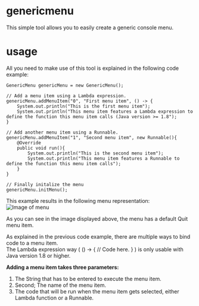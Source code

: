 # genericmenu
This simple tool allows you to easily create a generic console menu.

# usage
All you need to make use of this tool is explained in the following code example:

    GenericMenu genericMenu = new GenericMenu();
    
    // Add a menu item using a Lambda expression.
    genericMenu.addMenuItem("0", "First menu item", () -> {
        System.out.println("This is the first menu item");
        System.out.println("This menu item features a Lambda expression to define the function this menu item calls (Java version >= 1.8");
    }  
    
    // Add another menu item using a Runnable.
    genericMenu.addMenuItem("1", "Second menu item", new Runnable(){
        @Override
        public void run(){
            System.out.println("This is the second menu item");
            System.out.println("This menu item features a Runnable to define the function this menu item calls");
        }
    }
    
    // Finally initalize the menu
    genericMenu.initMenu();

This example results in the following menu representation:  
![Image of menu](http://puu.sh/kGiYZ/18d0bf35ae.png)

As you can see in the image displayed above, the menu has a default Quit menu item.

As explained in the previous code example, there are multiple ways to bind code to a menu item.  
The Lambda expression way ( () -> { // Code here. } ) is only usable with Java version 1.8 or higher.

**Adding a menu item takes three parameters:**
1. The String that has to be entered to execute the menu item.
2. Second; The name of the menu item. 
3. The code that will be run when the menu item gets selected, either Lambda function or a Runnable.